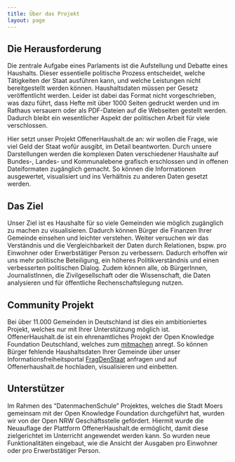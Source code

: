 ```yaml
---
title: Über das Projekt
layout: page
---
```


## Die Herausforderung

Die zentrale Aufgabe eines Parlaments ist die Aufstellung und Debatte eines Haushalts. Dieser essentielle politische Prozess entscheidet, welche Tätigkeiten der Staat ausführen kann, und welche Leistungen nicht bereitgestellt werden können. Haushaltsdaten müssen per Gesetz veröffentlicht werden. Leider ist dabei das Format nicht vorgeschrieben, was dazu führt, dass Hefte mit über 1000 Seiten gedruckt werden und im Rathaus versauern oder als PDF-Dateien auf die Webseiten gestellt werden. Dadurch bleibt ein wesentlicher Aspekt der politischen Arbeit für viele verschlossen.  

Hier setzt unser Projekt OffenerHaushalt.de an: wir wollen die Frage, wie viel Geld der Staat wofür ausgibt, im Detail beantworten. Durch unsere Darstellungen werden die komplexen Daten verschiedener Haushalte auf Bundes-, Landes- und Kommunalebene grafisch erschlossen und in offenen Dateiformaten zugänglich gemacht. So können die Informationen ausgewertet, visualisiert und ins Verhältnis zu anderen Daten gesetzt werden.

## Das Ziel

Unser Ziel ist es Haushalte für so viele Gemeinden wie möglich zugänglich zu machen zu visualisieren. Dadurch können Bürger die Finanzen Ihrer Gemeinde einsehen und leichter verstehen. Weiter versuchen wir das Verständnis und die Vergleichbarkeit der Daten durch Relationen, bspw. pro Einwohner oder Erwerbstätiger Person zu verbessern. Dadurch erhoffen wir uns mehr politische Beteiligung, ein höheres Politikverständnis und einen verbesserten politischen Dialog. Zudem können alle, ob BürgerInnen, JournalistInnen, die Zivilgesellschaft oder die Wissenschaft, die Daten analysieren und für öffentliche Rechenschaftslegung nutzen.   

## Community Projekt  

Bei über 11.000 Gemeinden in Deutschland ist dies ein ambitioniertes Projekt, welches nur mit Ihrer Unterstützung möglich ist.
OffenerHaushalt.de ist ein ehrenamtliches Projekt der Open Knowledge Foundation Deutschland, welches zum [mitmachen](/page/mitmachen.html) anregt. So können Bürger fehlende Haushaltsdaten Ihrer Gemeinde über unser Informationsfreiheitsportal [FragDenStaat](https://fragdenstaat.de/) anfragen und auf Offenerhaushalt.de hochladen, visualisieren und einbetten.

## Unterstützer

Im Rahmen des “DatenmachenSchule” Projektes, welches die Stadt Moers gemeinsam mit der Open Knowledge Foundation durchgeführt hat, wurden wir von der Open NRW Geschäftsstelle gefördert. Hiermit wurde die Neuauflage  der Plattform OffenerHaushalt.de ermöglicht, damit diese zielgerichtet  im Unterricht angewendet werden kann. So wurden neue Funktionalitäten eingebaut, wie die Ansicht der Ausgaben pro Einwohner oder pro Erwerbstätiger Person.
